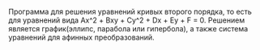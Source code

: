 Программа для решения уравнений кривых второго порядка, то есть для уравнений вида Ах^2 + Bxy + Cy^2 + Dx + Ey + F = 0.
Решением является график(эллипс, парабола или гипербола), а также система уравнений для афинных преобразований.
